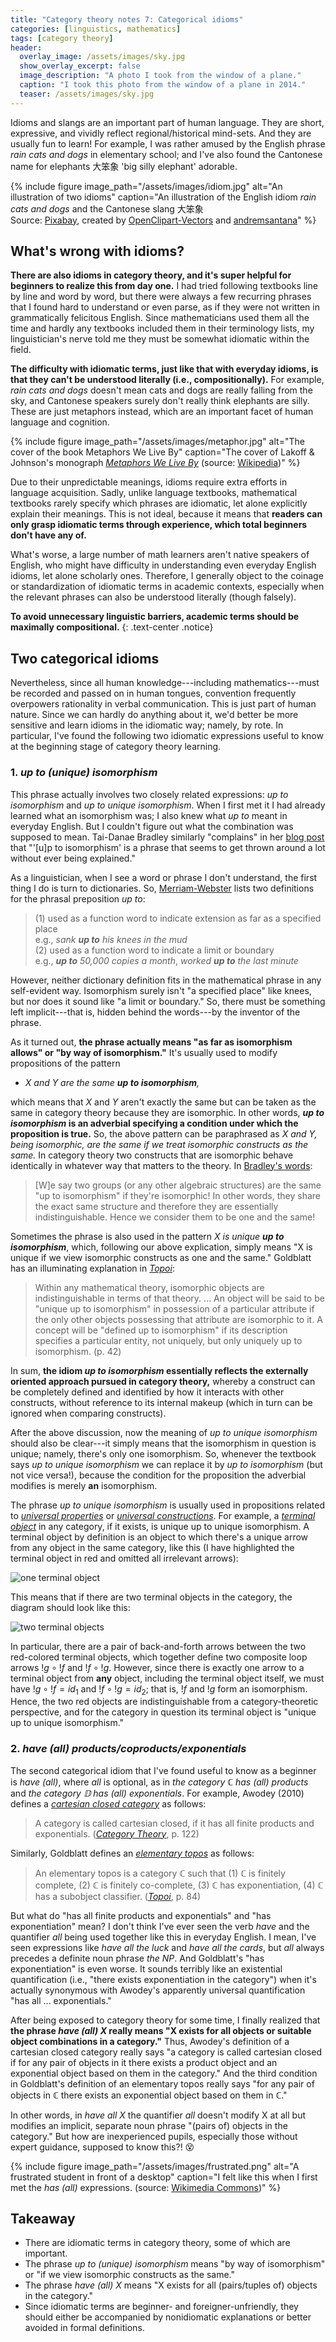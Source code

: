 ```yaml
---
title: "Category theory notes 7: Categorical idioms"
categories: [linguistics, mathematics]
tags: [category theory]
header:
  overlay_image: /assets/images/sky.jpg
  show_overlay_excerpt: false
  image_description: "A photo I took from the window of a plane."
  caption: "I took this photo from the window of a plane in 2014."
  teaser: /assets/images/sky.jpg
---
```


Idioms and slangs are an important part of human language. They are short, expressive, and vividly reflect regional/historical mind-sets. And they are usually fun to learn! For example, I was rather amused by the English phrase _rain cats and dogs_ in elementary school; and I've also found the Cantonese name for elephants <span class="hanyu">大笨象</span> 'big silly elephant' adorable.

{% include figure image_path="/assets/images/idiom.jpg" alt="An illustration of two idioms" caption="An illustration of the English idiom <em>rain cats and dogs</em> and the Cantonese slang 大笨象<br>Source: [Pixabay](https://pixabay.com/), created by [OpenClipart-Vectors](https://pixabay.com/vectors/rainstorm-rain-cats-and-dogs-rain-156134/) and [andremsantana](https://pixabay.com/vectors/elephant-animal-jungle-savannah-1598359/)" %}

## What's wrong with idioms?
**There are also idioms in category theory, and it's super helpful for beginners to realize this from day one.** I had tried following textbooks line by line and word by word, but there were always a few recurring phrases that I found hard to understand or even parse, as if they were not written in grammatically felicitous English. Since mathematicians used them all the time and hardly any textbooks included them in their terminology lists, my linguistician's nerve told me they must be somewhat idiomatic within the field.

**The difficulty with idiomatic terms, just like that with everyday idioms, is that they can't be understood literally (i.e., compositionally).** For example, _rain cats and dogs_ doesn't mean cats and dogs are really falling from the sky, and Cantonese speakers surely don't really think elephants are silly. These are just metaphors instead, which are an important facet of human language and cognition.

{% include figure image_path="/assets/images/metaphor.jpg" alt="The cover of the book Metaphors We Live By" caption="The cover of Lakoff &amp; Johnson's monograph [_Metaphors We Live By_](https://books.google.co.uk/books?id=m8Sp5m9vZcwC&source=gbs_book_other_versions) (source: [Wikipedia](https://commons.wikimedia.org/wiki/File:Metaphors_We_Live_By_book_cover.jpg))" %}

Due to their unpredictable meanings, idioms require extra efforts in language acquisition. Sadly, unlike language textbooks, mathematical textbooks rarely specify which phrases are idiomatic, let alone explicitly explain their meanings. This is not ideal, because it means that **readers can only grasp idiomatic terms through experience, which total beginners don't have any of.**

What's worse, a large number of math learners aren't native speakers of English, who might have difficulty in understanding even everyday English idioms, let alone scholarly ones. Therefore, I generally object to the coinage or standardization of idiomatic terms in academic contexts, especially when the relevant phrases can also be understood literally (though falsely).

**To avoid unnecessary linguistic barriers, academic terms should be maximally compositional.**
{: .text-center .notice}

## Two categorical idioms
Nevertheless, since all human knowledge---including mathematics---must be recorded and passed on in human tongues, convention frequently overpowers rationality in verbal communication. This is just part of human nature. Since we can hardly do anything about it, we'd better be more sensitive and learn idioms in the idiomatic way; namely, by rote. In particular, I've found the following two idiomatic expressions useful to know at the beginning stage of category theory learning.

### 1. _up to (unique) isomorphism_
This phrase actually involves two closely related expressions: _up to isomorphism_ and _up to unique isomorphism_. When I first met it I had already learned what an isomorphism was; I also knew what _up to_ meant in everyday English. But I couldn't figure out what the combination was supposed to mean. Tai-Danae Bradley similarly "complains" in her [blog post](https://www.math3ma.com/blog/up-to-isomorphism) that "'[u]p to isomorphism' is a phrase that seems to get thrown around a lot without ever being explained."

As a linguistician, when I see a word or phrase I don't understand, the first thing I do is turn to dictionaries. So, [Merriam-Webster](https://www.merriam-webster.com/dictionary/up%20to) lists two definitions for the phrasal preposition _up to_:

>(1) used as a function word to indicate extension as far as a specified place<br>
>e.g., _sank **up to** his knees in the mud_<br>
>(2) used as a function word to indicate a limit or boundary<br>
>e.g., _**up to** 50,000 copies a month_, _worked **up to** the last minute_

However, neither dictionary definition fits in the mathematical phrase in any self-evident way. Isomorphism surely isn't "a specified place" like knees, but nor does it sound like "a limit or boundary." So, there must be something left implicit---that is, hidden behind the words---by the inventor of the phrase.

As it turned out, **the phrase actually means "as far as isomorphism allows" or "by way of isomorphism."** It's usually used to modify propositions of the pattern
- _X and Y are the same **up to isomorphism**,_

which means that _X_ and _Y_ aren't exactly the same but can be taken as the same in category theory because they are isomorphic. In other words, **_up to isomorphism_ is an adverbial specifying a condition under which the proposition is true.** So, the above pattern can be paraphrased as _X and Y, being isomorphic, are the same if we treat isomorphic constructs as the same._ In category theory two constructs that are isomorphic behave identically in whatever way that matters to the theory. In [Bradley's words](https://www.math3ma.com/blog/up-to-isomorphism):
>[W]e say two groups (or any other algebraic structures) are the same "up to isomorphism" if they're isomorphic! In other words, they share the exact same structure and therefore they are essentially indistinguishable. Hence we consider them to be one and the same!

Sometimes the phrase is also used in the pattern _X is unique **up to isomorphism**_, which, following our above explication, simply means "X is unique if we view isomorphic constructs as one and the same." Goldblatt has an illuminating explanation in [_Topoi_](https://books.google.co.uk/books/about/Topoi.html?id=5qTvoAEACAAJ&source=kp_book_description&redir_esc=y):
>Within any mathematical theory, isomorphic objects are indistinguishable in terms of that theory. ... An object will be said to be "unique up to isomorphism" in possession of a particular attribute if the only other objects possessing that attribute are isomorphic to it. A concept will be "defined up to isomorphism" if its description specifies a particular entity, not uniquely, but only uniquely up to isomorphism. (p.&nbsp;42)

In sum, **the idiom _up to isomorphism_ essentially reflects the externally oriented approach pursued in category theory,** whereby a construct can be completely defined and identified by how it interacts with other constructs, without reference to its internal makeup (which in turn can be ignored when comparing constructs).

After the above discussion, now the meaning of _up to unique isomorphism_ should also be clear---it simply means that the isomorphism in question is unique; namely, there's only one isomorphism. So, whenever the textbook says _up to unique isomorphism_ we can replace it by _up to isomorphism_ (but not vice versa!), because the condition for the proposition the adverbial modifies is merely **an** isomorphism.

The phrase _up to unique isomorphism_ is usually used in propositions related to [_universal properties_](https://en.wikipedia.org/wiki/Universal_property) or [_universal constructions_](https://ncatlab.org/nlab/show/universal+construction). For example, a [_terminal object_](https://ncatlab.org/nlab/show/terminal+object) in any category, if it exists, is unique up to unique isomorphism. A terminal object by definition is an object to which there's a unique arrow from any object in the same category, like this (I have highlighted the terminal object in red and omitted all irrelevant arrows):

![one terminal object](\assets\images\terminal-1.png)

This means that if there are two terminal objects in the category, the diagram should look like this:

![two terminal objects](\assets\images\terminal-2.png)

In particular, there are a pair of back-and-forth arrows between the two red-colored terminal objects, which together define two composite loop arrows $!g\circ!f$ and $!f\circ!g$. However, since there is exactly one arrow to a terminal object from **any** object, including the terminal object itself, we must have $!g\circ!f=id_1$ and $!f\circ!g=id_2$; that is, $!f$ and $!g$ form an isomorphism. Hence, the two red objects are indistinguishable from a category-theoretic perspective, and for the category in question its terminal object is "unique up to unique isomorphism."

### 2. _have (all) products/coproducts/exponentials_

The second categorical idiom that I've found useful to know as a beginner is _have (all)_, where _all_ is optional, as in _the category $\mathbb{C}$ has (all) products_ and _the category $\mathbb{D}$ has (all) exponentials_. For example, Awodey (2010) defines a [_cartesian closed category_](https://en.wikipedia.org/wiki/Cartesian_closed_category) as follows:
>A category is called cartesian closed, if it has all finite products
and exponentials. ([_Category Theory_](https://global.oup.com/ukhe/product/category-theory-9780199237180?cc=gb&lang=en&), p.&nbsp;122)

Similarly, Goldblatt defines an [_elementary topos_](https://ncatlab.org/nlab/show/elementary+%28infinity%2C1%29-topos) as follows:
>An elementary topos is a category $\mathbb{C}$ such that (1) $\mathbb{C}$ is finitely complete, (2) $\mathbb{C}$ is finitely co-complete, (3) $\mathbb{C}$ has exponentiation, (4) $\mathbb{C}$ has a subobject classifier. ([_Topoi_](https://books.google.co.uk/books/about/Topoi.html?id=5qTvoAEACAAJ&source=kp_book_description&redir_esc=y), p.&nbsp;84)

But what do "has all finite products and exponentials" and "has exponentiation" mean? I don't think I've ever seen the verb _have_ and the quantifier _all_ being used together like this in everyday English. I mean, I've seen expressions like _have all the luck_ and _have all the cards_, but _all_ always precedes a definite noun phrase _the NP_. And Goldblatt's "has exponentiation" is even worse. It sounds terribly like an existential quantification (i.e., "there exists exponentiation in the category") when it's actually synonymous with Awodey's apparently universal quantification "has all ... exponentials."

After being exposed to category theory for some time, I finally realized that **the phrase _have (all) X_ really means "X exists for all objects or suitable object combinations in a category."** Thus, Awodey's definition of a cartesian closed category really says "a category is called cartesian closed if for any pair of objects in it there exists a product object and an exponential object based on them in the category." And the third condition in Goldblatt's definition of an elementary topos really says "for any pair of objects in $\mathbb{C}$ there exists an exponential object based on them in $\mathbb{C}$."

In other words, in _have all X_ the quantifier _all_ doesn't modify X at all but modifies an implicit, separate noun phrase "(pairs of) objects in the category." But how are inexperienced pupils, especially those without expert guidance, supposed to know this?! 😵

{% include figure image_path="/assets/images/frustrated.png" alt="A frustrated student in front of a desktop" caption="I felt like this when I first met the _has (all)_ expressions. (source: [Wikimedia Commons](https://commons.wikimedia.org/wiki/File:Frustrated_Cartoon_Guy_Using_A_Computer.svg))" %}

## Takeaway
- There are idiomatic terms in category theory, some of which are important.
- The phrase _up to (unique) isomorphism_ means "by way of isomorphism" or "if we view isomorphic constructs as the same."
- The phrase _have (all) X_ means "X exists for all (pairs/tuples of) objects in the category."
- Since idiomatic terms are beginner- and foreigner-unfriendly, they should either be accompanied by nonidiomatic explanations or better avoided in formal definitions.
